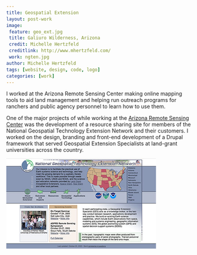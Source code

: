 ```yaml
---
title: Geospatial Extension
layout: post-work
image:
 feature: geo_ext.jpg
 title: Galiuro Wilderness, Arizona
 credit: Michelle Hertzfeld
 creditlink: http://www.mhertzfeld.com/
 work: ngten.jpg
author: Michelle Hertzfeld
tags: [website, design, code, logo]
categories: [work]
---
```

I worked at the Arizona Remote Sensing Center making online mapping tools to aid land management and helping run outreach programs for ranchers and public agency personnel to learn how to use them.<!--more-->

One of the major projects of while working at the [Arizona Remote Sensing Center](http://www.portal.environment.arizona.edu/centers-and-institutes/arizona-remote-sensing-center-arsc) was the development of a resource sharing site for members of the National Geospatial Technology Extension Network and their customers. I worked on the design, branding and front-end development of a Drupal framework that served Geospatial Extension Specialists at land-grant universities across the country.

![National Geospatial Extension Technology Network website](/assets/img/ngten_index.jpg)
